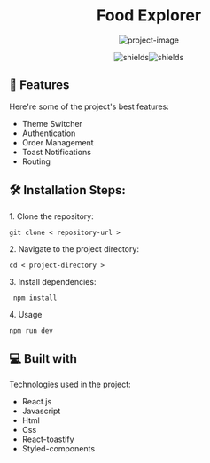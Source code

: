 <h1 align="center" id="title">Food Explorer</h1>

<p align="center"><img src="https://socialify.git.ci/joao-lgtm/Food-explorer/image?font=Jost&amp;language=1&amp;name=1&amp;pattern=Circuit%20Board&amp;theme=Dark" alt="project-image"></p>

<p align="center"><img src="https://img.shields.io/badge/Node-v18.12.0-blue" alt="shields"><img src="https://img.shields.io/badge/NPM-v8.19.2-green" alt="shields"></p>

  
  
<h2>🧐 Features</h2>

Here're some of the project's best features:

*   Theme Switcher
*   Authentication
*   Order Management
*   Toast Notifications
*   Routing

<h2>🛠️ Installation Steps:</h2>

<p>1. Clone the repository:</p>

```
git clone < repository-url >
```

<p>2. Navigate to the project directory:</p>

```
cd < project-directory >
```

<p>3. Install dependencies:</p>

```
 npm install
```

<p>4. Usage</p>

```
npm run dev
```

  
  
<h2>💻 Built with</h2>

Technologies used in the project:

*   React.js
*   Javascript
*   Html
*   Css
*   React-toastify
*   Styled-components
